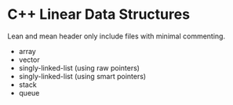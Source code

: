 # C++ Linear Data Structures

Lean and mean header only include files with minimal commenting.

* array
* vector
* singly-linked-list (using raw pointers)
* singly-linked-list (using smart pointers)
* stack
* queue
